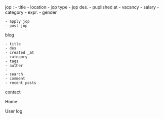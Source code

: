 jop :
    - title
    - location
    - jop type
    - jop des.
    - puplished at
    - vacancy
    - salary
    - category
    - expr.
    - gender


    - apply jop
    - post jop

blog

    - title
    - des
    - created _at
    - category
    - tags
    - auther
    - 
    - search
    - comment
    - recent posts

contact

Home

User
log

